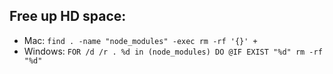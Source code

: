 ## Free up HD space:

- Mac: `find . -name "node_modules" -exec rm -rf '{}' +`
- Windows: `FOR /d /r . %d in (node_modules) DO @IF EXIST "%d" rm -rf "%d"`
